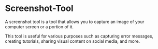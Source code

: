 # Screenshot-Tool
A screenshot tool is a tool that allows you to capture an image of your computer screen or a portion of it.

This tool is useful for various purposes such as capturing error messages, creating tutorials, sharing visual content on social media, and more.
